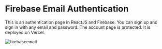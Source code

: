 # Firebase Email Authentication

This is an authentication page in ReactJS and Firebase. You can sign up and sign in with any email and password. The account page is protected. It is deployed on Vercel.

![firebaseemail](https://user-images.githubusercontent.com/71913145/233449231-8662301f-1b05-4113-a4f0-de0ba95baadc.png)
